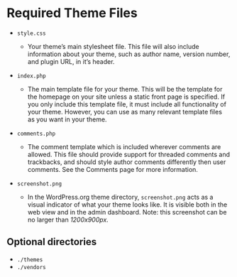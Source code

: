 # Required Theme Files

- `style.css`

  - Your theme’s main stylesheet file. This file will also include information about your theme, such as author name, version number, and plugin URL, in it’s header.

- `index.php`

  - The main template file for your theme. This will be the template for the homepage on your site unless a static front page is specified. If you only include this template file, it must include all functionality of your theme. However, you can use as many relevant template files as you want in your theme.

- `comments.php`

  - The comment template which is included wherever comments are allowed. This file should provide support for threaded comments and trackbacks, and should style author comments differently then user comments. See the Comments page for more information.

- `screenshot.png`
  - In the WordPress.org theme directory, `screenshot.png` acts as a visual indicator of what your theme looks like. It is visible both in the web view and in the admin dashboard. Note: this screenshot can be no larger than _1200x900px._

## Optional directories

- `./themes`
- `./vendors`
